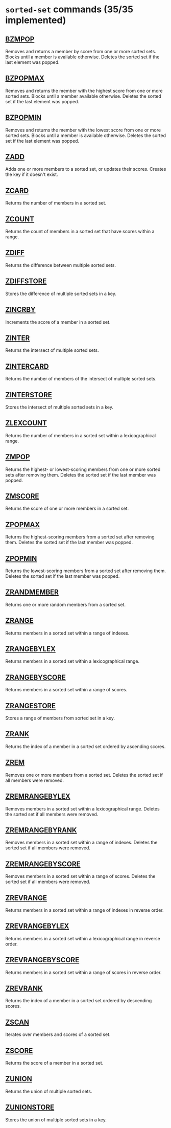 # `sorted-set` commands (35/35 implemented)

## [BZMPOP](https://redis.io/commands/bzmpop/)

Removes and returns a member by score from one or more sorted sets. Blocks until a member is available otherwise. Deletes the sorted set if the last element was popped.

## [BZPOPMAX](https://redis.io/commands/bzpopmax/)

Removes and returns the member with the highest score from one or more sorted sets. Blocks until a member available otherwise.  Deletes the sorted set if the last element was popped.

## [BZPOPMIN](https://redis.io/commands/bzpopmin/)

Removes and returns the member with the lowest score from one or more sorted sets. Blocks until a member is available otherwise. Deletes the sorted set if the last element was popped.

## [ZADD](https://redis.io/commands/zadd/)

Adds one or more members to a sorted set, or updates their scores. Creates the key if it doesn't exist.

## [ZCARD](https://redis.io/commands/zcard/)

Returns the number of members in a sorted set.

## [ZCOUNT](https://redis.io/commands/zcount/)

Returns the count of members in a sorted set that have scores within a range.

## [ZDIFF](https://redis.io/commands/zdiff/)

Returns the difference between multiple sorted sets.

## [ZDIFFSTORE](https://redis.io/commands/zdiffstore/)

Stores the difference of multiple sorted sets in a key.

## [ZINCRBY](https://redis.io/commands/zincrby/)

Increments the score of a member in a sorted set.

## [ZINTER](https://redis.io/commands/zinter/)

Returns the intersect of multiple sorted sets.

## [ZINTERCARD](https://redis.io/commands/zintercard/)

Returns the number of members of the intersect of multiple sorted sets.

## [ZINTERSTORE](https://redis.io/commands/zinterstore/)

Stores the intersect of multiple sorted sets in a key.

## [ZLEXCOUNT](https://redis.io/commands/zlexcount/)

Returns the number of members in a sorted set within a lexicographical range.

## [ZMPOP](https://redis.io/commands/zmpop/)

Returns the highest- or lowest-scoring members from one or more sorted sets after removing them. Deletes the sorted set if the last member was popped.

## [ZMSCORE](https://redis.io/commands/zmscore/)

Returns the score of one or more members in a sorted set.

## [ZPOPMAX](https://redis.io/commands/zpopmax/)

Returns the highest-scoring members from a sorted set after removing them. Deletes the sorted set if the last member was popped.

## [ZPOPMIN](https://redis.io/commands/zpopmin/)

Returns the lowest-scoring members from a sorted set after removing them. Deletes the sorted set if the last member was popped.

## [ZRANDMEMBER](https://redis.io/commands/zrandmember/)

Returns one or more random members from a sorted set.

## [ZRANGE](https://redis.io/commands/zrange/)

Returns members in a sorted set within a range of indexes.

## [ZRANGEBYLEX](https://redis.io/commands/zrangebylex/)

Returns members in a sorted set within a lexicographical range.

## [ZRANGEBYSCORE](https://redis.io/commands/zrangebyscore/)

Returns members in a sorted set within a range of scores.

## [ZRANGESTORE](https://redis.io/commands/zrangestore/)

Stores a range of members from sorted set in a key.

## [ZRANK](https://redis.io/commands/zrank/)

Returns the index of a member in a sorted set ordered by ascending scores.

## [ZREM](https://redis.io/commands/zrem/)

Removes one or more members from a sorted set. Deletes the sorted set if all members were removed.

## [ZREMRANGEBYLEX](https://redis.io/commands/zremrangebylex/)

Removes members in a sorted set within a lexicographical range. Deletes the sorted set if all members were removed.

## [ZREMRANGEBYRANK](https://redis.io/commands/zremrangebyrank/)

Removes members in a sorted set within a range of indexes. Deletes the sorted set if all members were removed.

## [ZREMRANGEBYSCORE](https://redis.io/commands/zremrangebyscore/)

Removes members in a sorted set within a range of scores. Deletes the sorted set if all members were removed.

## [ZREVRANGE](https://redis.io/commands/zrevrange/)

Returns members in a sorted set within a range of indexes in reverse order.

## [ZREVRANGEBYLEX](https://redis.io/commands/zrevrangebylex/)

Returns members in a sorted set within a lexicographical range in reverse order.

## [ZREVRANGEBYSCORE](https://redis.io/commands/zrevrangebyscore/)

Returns members in a sorted set within a range of scores in reverse order.

## [ZREVRANK](https://redis.io/commands/zrevrank/)

Returns the index of a member in a sorted set ordered by descending scores.

## [ZSCAN](https://redis.io/commands/zscan/)

Iterates over members and scores of a sorted set.

## [ZSCORE](https://redis.io/commands/zscore/)

Returns the score of a member in a sorted set.

## [ZUNION](https://redis.io/commands/zunion/)

Returns the union of multiple sorted sets.

## [ZUNIONSTORE](https://redis.io/commands/zunionstore/)

Stores the union of multiple sorted sets in a key.



